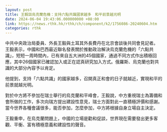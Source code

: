 ```yaml
---
layout: post
title: 王毅談烏克蘭危機：支持六點共識國家越多　和平前景越光明
date: 2024-06-04 19:43:06.000000000 +08:00
link: https://news.rthk.hk/rthk/ch/component/k2/1756086-20240604.htm
categories: rthk
---
```


中共中央政治局委員、外長王毅與土耳其外長費丹在北京會談後共同會見記者。 王毅表示，中國和巴西最近聯名發表關於推動政治解決烏克蘭危機的「六點共識」，短短一周時間內，已有來自五大洲的45個國家，通過不同方式作出積極回應，其中26個國家已確認加入或正在認真研究加入方式。俄羅斯、烏克蘭也對共識的大部分內容予以肯定。

他提到，支持「六點共識」的國家越多，召開真正和會的日子就越近，實現和平的前景就越光明。

對於中方將不參加在瑞士舉行的烏克蘭和平峰會，王毅說，中方重視瑞士為籌備和會所做的工作，多次向瑞方提出建設性意見，瑞士方面對此一直積極評價和感謝。當今世界各種會議很多，能否參加，怎麼參加，中方將根據自身立場自主決定。

王毅重申，在烏克蘭問題上，中國的立場是勸和促談，世界現在需要發出更多客觀、平衡、富有積極意義和建設性的聲音。
